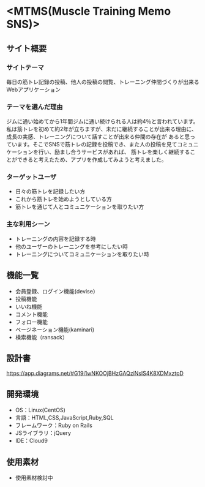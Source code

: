 # <MTMS(Muscle Training Memo SNS)>

## サイト概要

### サイトテーマ
毎日の筋トレ記録の投稿、他人の投稿の閲覧、トレーニング仲間づくりが出来るWebアプリケーション

### テーマを選んだ理由
ジムに通い始めてから1年間ジムに通い続けられる人は約4％と言われています。
私は筋トレを初めて約2年が立ちますが、未だに継続することが出来る理由に、成長の実感、トレーニングについて話すことが出来る仲間の存在が
あると思っています。そこでSNSで筋トレの記録を投稿でき、また人の投稿を見てコミュニケーションを行い、励まし合うサービスがあれば、
筋トレを楽しく継続することができると考えたため、アプリを作成してみようと考えました。

### ターゲットユーザ
- 日々の筋トレを記録したい方
- これから筋トレを始めようとしている方
- 筋トレを通じて人とコミュニケーションを取りたい方

### 主な利用シーン
- トレーニングの内容を記録する時
- 他のユーザーのトレーニングを参考にしたい時
- トレーニングについてコミュニケーションを取りたい時

## 機能一覧
- 会員登録、ログイン機能(devise）
- 投稿機能
- いいね機能
- コメント機能
- フォロー機能
- ページネーション機能(kaminari)
- 検索機能（ransack）

## 設計書
https://app.diagrams.net/#G19i1wNKOOjBHzGAQziNslS4K8XDMxztpD


## 開発環境
- OS：Linux(CentOS)
- 言語：HTML,CSS,JavaScript,Ruby,SQL
- フレームワーク：Ruby on Rails
- JSライブラリ：jQuery
- IDE：Cloud9

## 使用素材
- 使用素材検討中